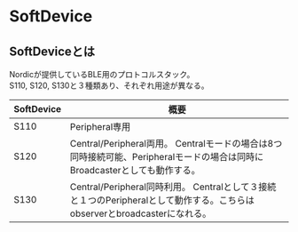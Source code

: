 # SoftDevice

## SoftDeviceとは

Nordicが提供しているBLE用のプロトコルスタック。  
S110, S120, S130と３種類あり、それぞれ用途が異なる。

| SoftDevice | 概要 |
| -- | -- |
| S110 | Peripheral専用 |
| S120 | Central/Peripheral両用。  Centralモードの場合は8つ同時接続可能、Peripheralモードの場合は同時にBroadcasterとしても動作する。|
| S130 | Central/Peripheral同時利用。 Centralとして３接続と１つのPeripheralとして動作する。こちらはobserverとbroadcasterになれる。 |
